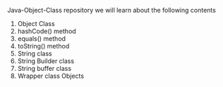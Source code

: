  Java-Object-Class repository we will learn about the following contents    

  1. Object Class
  2. hashCode() method
  3. equals() method
  4. toString() method
  5. String class
  6. String Builder class
  7. String buffer class
  8. Wrapper class Objects
